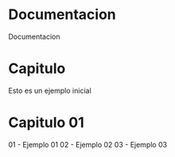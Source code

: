 # Documentacion
Documentacion
# Capitulo
Esto es un ejemplo inicial
# Capitulo 01
01 - Ejemplo 01
02 - Ejemplo 02
03 - Ejemplo 03
